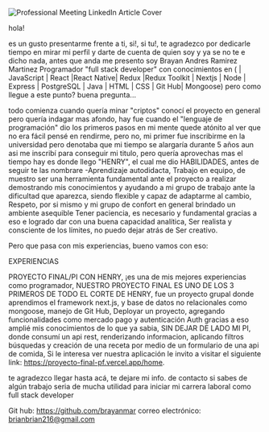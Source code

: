 
![Professional Meeting LinkedIn Article Cover](https://user-images.githubusercontent.com/101063730/216219278-8b0857f6-9649-44b7-9b46-7f332521058e.png)

hola! 

es un gusto presentarme frente a ti, si!, si tu!, te agradezco por dedicarle tiempo en mirar mi perfil y darte de cuenta de quien soy y ya se no te e dicho nada, antes que anda me presento soy Brayan Andres Ramirez Martinez Programador "full stack developer" con conocimientos en ( | JavaScript | React |React Native| Redux |Redux Toolkit | Nextjs | Node | Express | PostgreSQL | Java | HTML | CSS | Git Hub| Mongoose) pero como llegue a este punto? buena pregunta...

todo comienza cuando quería minar "criptos" conocí el proyecto en general pero quería indagar mas afondo, hay fue cuando el "lenguaje de programación" dio los primeros pasos en mi mente quede atónito al ver que no era fácil pensé en rendirme, pero no, mi primer fue inscribirme en la universidad pero denotaba que mi tiempo se alargaría durante 5 años aun asi me inscribí para conseguir mi titulo, pero quería aprovechas mas el tiempo hay es donde llego "HENRY", el cual me dio HABILIDADES, antes de seguir te las nombrare
-Aprendizaje autodidacta​, Trabajo en equipo, de muestro ser una herramienta fundamental ante el proyecto a realizar demostrando mis conocimientos y ayudando a mi grupo de trabajo ante la dificultad que aparezca, siendo flexible y capaz de adaptarme al cambio, Respeto, por si mismo y mi grupo de confort en general brindado un ambiente asequible Tener paciencia, es necesario y fundamental gracias a eso e logrado dar con una buena capacidad analítica, Ser realista y consciente de los límites, no puedo dejar atrás de Ser creativo.

Pero que pasa con mis experiencias, bueno vamos con eso:

EXPERIENCIAS

PROYECTO FINAL/PI CON HENRY, ¡es una de mis mejores experiencias como programador, NUESTRO PROYECTO FINAL ES UNO DE LOS 3 PRIMEROS DE TODO EL CORTE DE HENRY, fue un proyecto grupal donde aprendimos el framework next.js, y base de datos no relacionales como mongoose, manejo de Git Hub, Deployar un proyecto, agregando funcionalidades como mercado pago y autenticación Auth gracias a eso amplié mis conocimientos de lo que ya sabia, SIN DEJAR DE LADO MI PI, donde consumí un api rest, renderizando informacion, aplicando filtros búsquedas y creación de una receta por medio de un formulario de una api de comida, Si le interesa ver nuestra aplicación le invito a visitar el siguiente link: https://proyecto-final-pf.vercel.app/home.

te agradezco llegar hasta acá, te dejare mi info. de contacto si sabes de algún trabajo seria de mucha utilidad para iniciar mi carrera laboral como full stack developer

Git hub: https://github.com/brayanmar
correo electrónico: brianbrian216@gmail.com
